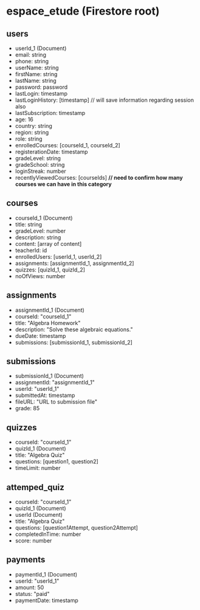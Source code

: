 # espace_etude (Firestore root)

## **users**
- userId_1 (Document)
- email: string
- phone: string
- userName: string
- firstName: string
- lastName: string
- password: password
- lastLogin: timestamp
- lastLoginHistory: [timestamp] // will save information regarding session also
- lastSubscription: timestamp
- age: 16
- country: string
- region: string
- role: string
- enrolledCourses: [courseId_1, courseId_2]
- registerationDate: timestamp
- gradeLevel: string
- gradeSchool: string
- loginStreak: number
- recentlyViewedCourses: [courseIds] **// need to confirm how many courses we can have in this category**
 
## **courses**
- courseId_1 (Document)
- title: string
- gradeLevel: number
- description: string
- content: [array of content]
- teacherId: id
- enrolledUsers: [userId_1, userId_2]
- assignments: [assignmentId_1, assignmentId_2]
- quizzes: [quizId_1, quizId_2]
- noOfViews: number
 
## **assignments**
- assignmentId_1 (Document)
- courseId: "courseId_1"
- title: "Algebra Homework"
- description: "Solve these algebraic equations."
- dueDate: timestamp
- submissions: [submissionId_1, submissionId_2]
 
## **submissions**
- submissionId_1 (Document)
- assignmentId: "assignmentId_1"
- userId: "userId_1"
- submittedAt: timestamp
- fileURL: "URL to submission file"
- grade: 85

## **quizzes**
- courseId: "courseId_1"
- quizId_1 (Document)
- title: "Algebra Quiz"
- questions: [question1, question2]
- timeLimit: number

## **attemped_quiz**
- courseId: "courseId_1"
- quizId_1 (Document)
- userId (Document)
- title: "Algebra Quiz"
- questions: [question1Attempt, question2Attempt]
- completedInTime: number
- score: number
 
## **payments**
- paymentId_1 (Document)
- userId: "userId_1"
- amount: 50
- status: "paid"
- paymentDate: timestamp
